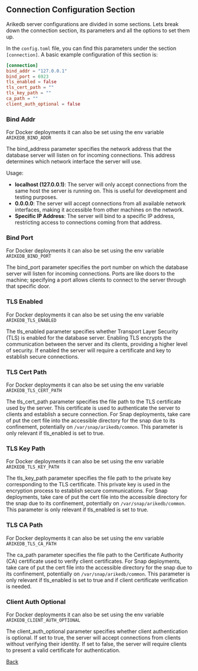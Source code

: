 ## Connection Configuration Section

Arikedb server configurations are divided in some sections. Lets break down the connection section, its parameters and all the options to set them up.

In the `config.toml` file, you can find this parameters under the section `[connection]`. A basic example configuration of this section is:

```toml
[connection]
bind_addr = "127.0.0.1"
bind_port = 6923
tls_enabled = false
tls_cert_path = ""
tls_key_path = ""
ca_path = ""
client_auth_optional = false
```

### Bind Addr
For Docker deployments it can also be set using the env variable `ARIKEDB_BIND_ADDR`

The bind_address parameter specifies the network address that the database server will listen on for incoming connections. This address determines which network interface the server will use.

Usage:

 - **localhost (127.0.0.1)**: The server will only accept connections from the same host the server is running on. This is useful for development and testing purposes.
 - **0.0.0.0**: The server will accept connections from all available network interfaces, making it accessible from other machines on the network.
 - **Specific IP Address**: The server will bind to a specific IP address, restricting access to connections coming from that address.

### Bind Port
For Docker deployments it can also be set using the env variable `ARIKEDB_BIND_PORT`

The bind_port parameter specifies the port number on which the database server will listen for incoming connections. Ports are like doors to the machine; specifying a port allows clients to connect to the server through that specific door.

### TLS Enabled
For Docker deployments it can also be set using the env variable `ARIKEDB_TLS_ENABLED`

The tls_enabled parameter specifies whether Transport Layer Security (TLS) is enabled for the database server. Enabling TLS encrypts the communication between the server and its clients, providing a higher level of security. If enabled the server will require a certificate and key to establish secure connections.

### TLS Cert Path
For Docker deployments it can also be set using the env variable `ARIKEDB_TLS_CERT_PATH`

The tls_cert_path parameter specifies the file path to the TLS certificate used by the server. This certificate is used to authenticate the server to clients and establish a secure connection. For Snap deployments, take care of put the cert file into the accessible directory for the snap due to its confinement, potentially on `/var/snap/arikedb/common`. This parameter is only relevant if tls_enabled is set to true.

### TLS Key Path
For Docker deployments it can also be set using the env variable `ARIKEDB_TLS_KEY_PATH`

The tls_key_path parameter specifies the file path to the private key corresponding to the TLS certificate. This private key is used in the encryption process to establish secure communications. For Snap deployments, take care of put the cert file into the accessible directory for the snap due to its confinement, potentially on `/var/snap/arikedb/common`. This parameter is only relevant if tls_enabled is set to true.

### TLS CA Path
For Docker deployments it can also be set using the env variable `ARIKEDB_TLS_CA_PATH`

The ca_path parameter specifies the file path to the Certificate Authority (CA) certificate used to verify client certificates. For Snap deployments, take care of put the cert file into the accessible directory for the snap due to its confinement, potentially on `/var/snap/arikedb/common`. This parameter is only relevant if tls_enabled is set to true and if client certificate verification is needed.

### Client Auth Optional
For Docker deployments it can also be set using the env variable `ARIKEDB_CLIENT_AUTH_OPTIONAL`

The client_auth_optional parameter specifies whether client authentication is optional. If set to true, the server will accept connections from clients without verifying their identity. If set to false, the server will require clients to present a valid certificate for authentication.

[Back](../README.md)
